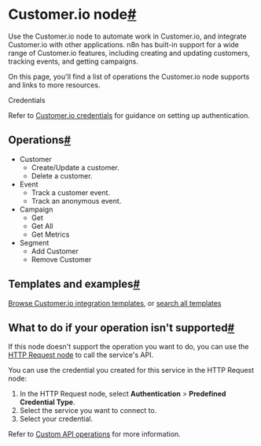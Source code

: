 [](https://github.com/n8n-io/n8n-docs/edit/main/docs/integrations/builtin/app-nodes/n8n-nodes-base.customerio.md "Edit this page")

# Customer.io node[#](#customerio-node "Permanent link")

Use the Customer.io node to automate work in Customer.io, and integrate Customer.io with other applications. n8n has built-in support for a wide range of Customer.io features, including creating and updating customers, tracking events, and getting campaigns.

On this page, you'll find a list of operations the Customer.io node supports and links to more resources.

Credentials

Refer to [Customer.io credentials](../../credentials/customerio/) for guidance on setting up authentication.

## Operations[#](#operations "Permanent link")

*   Customer
    *   Create/Update a customer.
    *   Delete a customer.
*   Event
    *   Track a customer event.
    *   Track an anonymous event.
*   Campaign
    *   Get
    *   Get All
    *   Get Metrics
*   Segment
    *   Add Customer
    *   Remove Customer

## Templates and examples[#](#templates-and-examples "Permanent link")

[Browse Customer.io integration templates](https://n8n.io/integrations/customerio/), or [search all templates](https://n8n.io/workflows/)

## What to do if your operation isn't supported[#](#what-to-do-if-your-operation-isnt-supported "Permanent link")

If this node doesn't support the operation you want to do, you can use the [HTTP Request node](../../core-nodes/n8n-nodes-base.httprequest/) to call the service's API.

You can use the credential you created for this service in the HTTP Request node:

1.  In the HTTP Request node, select **Authentication** > **Predefined Credential Type**.
2.  Select the service you want to connect to.
3.  Select your credential.

Refer to [Custom API operations](../../../custom-operations/) for more information.